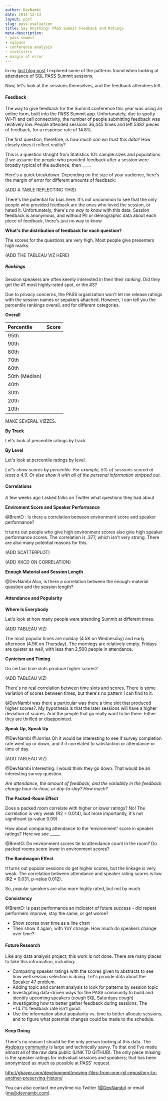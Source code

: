 ```yaml
---
author: DevNambi
date: 2014-12-13
layout: post
slug: pass-evaluation
title: Say Anything! PASS Summit Feedback and Ratings
meta-description: 
- pass summit
- sqlpass
- conference analysis
- statistics
- margin of error
---
```


In my [last blog post](http://devnambi.com/2014/pass-attendance-results) I explored some of the patterns found when looking at attendance of SQL PASS Summit sessions.

Now, let's look at the sessions themselves, and the feedback attendees left.


#### Feedback

The way to give feedback for the Summit conference this year was using an online form, built into the PASS Summit app. Unfortunately, due to spotty Wi-Fi and cell connectivity, the number of people submitting feedback was relatively low. People attended sessions 36,445 times and left 5382 pieces of feedback, for a response rate of 14.8%.

The first question, therefore, is *how much can we trust this data?* How closely does it reflect reality?

This is a question straight from Statistics 101: sample sizes and populations. *If* we assume the people who provided feedback after a session were broadly typical of the audience, then ____.

Here's a quick breakdown. Depending on the size of your audience, here's the margin of error for different amounts of feedback:


(ADD A TABLE REFLECTING THIS)

There's the potential for bias here. It's not uncommon to see that the only people who provided feedback are the ones who loved the session, or hated it. Unfortunately, there's *no way to know* with this data. Session feedback is anonymous, and without PII or demographic data about each piece of feedback, there's just no way to know.


**What's the distribution of feedback for each question?**

The scores for the questions are very high. Most people give presenters high marks. 


(ADD THE TABLEAU VIZ HERE)


##### Rankings

Session speakers are often keenly interested in their their *ranking*. Did they get the #1 most highly-rated spot, or the #3? 

Due to privacy concerns, the PASS organization won't let me release ratings with the session names or sepakers attached. However, I *can* tell you the percentile rankings overall, and for different categories.


**Overall**

| Percentile | Score | 
| :---- | :----: | 
| 95th | 
| 90th | 
| 80th | 
| 70th | 
| 60th | 
| 50th (Median) | 
| 40th | 
| 30th | 
| 20th | 
| 10th | 

MAKE SEVERAL VIZZES.

**By Track**

Let's look at percentile ratings by track. 

**By Level**

Let's look at percentile ratings by level. 


*Let's show scores by percentile. For example, 5% of sessions scored at least a 4.9. Or else show it with all of the personal information stripped out.*


#### Correlations

A few weeks ago I asked folks on Twitter what questions they had about

**Enviroment Score and Speaker Performance**

@BrentO : Is there a correlation between environment score and speaker performance?

It turns out people who give high environment scores also give high speaker performance scores. The correlation is .377, which isn't very strong. There are also many potential reasons for this.

(ADD SCATTERPLOT)

(ADD XKCD ON CORRELATION)

**Enough Material and Session Length**


@DevNambi Also, is there a correlation between the enough-material question and the session length?







#### Attendance and Popularity

**Where Is Everybody**

Let's look at how many people were attending Summit at different times.


(ADD TABLEAU VIZ)

The most popular times are midday (4.5K on Wednesday) and early afternoon (4.9K on Thursday). The mornings are relatively empty. Fridays are quieter as well, with less than 2,500 people in attendance. 


**Cynicism and Timing**

Do certain time slots produce higher scores? 

(ADD TABLEAU VIZ)

There's no real correlation between time slots and scores. There is some variation of scores between times, but there's no pattern I can find to it.


@DevNambi was there a particular was there a time slot that produced higher scores?. My hypothesis is that the later sessions will have a higher deviation of scores. And the people that go really want to be there. Either they are thrilled or disappointed.

**Speak Up, Speak Up**

@DevNambi @Jorriss Oh it would be interesting to see if survey completion rate went up or down, and if it correlated to satisfaction or attendance or time of day.

(ADD TABLEAU VIZ)



@DevNambi Interesting. I would think they go down. That would be an interesting survey question.

*Are attendance, the amount of feedback, and the variablity in the feedback change hour-to-hour, or day-to-day? How much?*

**The Packed-Room Effect**

Does a packed room correlate with higher or lower ratings? No! The correlation is very weak (R2 = 0.014), but more importantly, it's not significant (p-value 0.09)

How about comparing attendance to the 'environment' score in speaker ratings? Here we see _____

@BrentO: Do environment scores tie to attendance count in the room? Do packed rooms score lower in environment scores?


**The Bandwagon Effect**

It turns out popular sessions do get higher scores, but the linkage is very weak. The correlation between attendance and speaker rating scores is low (R2 = 0.031, p-value 0.012).

So, popular speakers are also more highly rated, but not by much. 


**Consistency**

@BrentO: Is past performance an indicator of future success - did repeat performers improve, stay the same, or get worse?

* Show scores over time as a line chart
* Then show it again, with YoY change. How much do speakers change over time?


#### Future Research

Like any data analysis project, this work is not done. There are many places to take this information, including:

* Comparing speaker ratings with the scores given to abstracts to see how well session selection is doing. Let's provide data about the [Speaker 47](LINKME) problem.
* Adding topic and content analysis to look for patterns by session topic
* Investigating data-driven ways for the PASS community to build and identify upcoming speakers (*cough* SQL Saturdays *cough*)
* Investigating how to better gather feedback during sessions. The ~14.7% feedback rate isn't good.
* Use the information about popularity vs. time to better allocate sessions, and to figure what potential changes could be made to the schedule. 

#### Keep Going

There's no reason I should be the only person looking at this data. The [#sqlpass](https://twitter.com/search?q=%23sqlpass&src=typd) [community](https://twitter.com/search?q=%23sqlfamily&src=typd) is large and technically savvy. To that end I've made almost all of the raw data public (LINK TO GITHUB). The only piece missing is the speaker ratings for individual sessions and speakers; that has been anonymized as much as possible at PASS' request.


http://gbayer.com/development/moving-files-from-one-git-repository-to-another-preserving-history/

You can also contact me anytime via Twitter ([@DevNambi](https://twitter.com/DevNambi)) or email (me@devnambi.com).